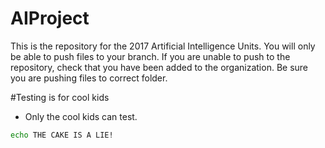 # AIProject

This is the repository for the 2017 Artificial Intelligence Units. You will only be able to push files to your branch. If you are unable to push to the repository, check that you have been added to the organization. Be sure you are pushing files to correct folder.

#Testing is for cool kids

 - Only the cool kids can test.
 
 ```sh
 echo THE CAKE IS A LIE!
 ```
